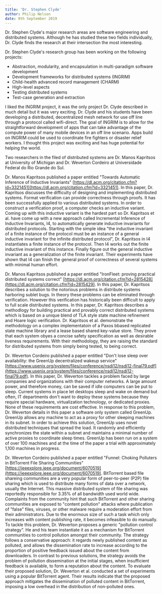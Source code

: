 ```yaml
---
title: 'Dr. Stephen Clyde'
author: Philip Nelson
date: 9th September 2019
---
```


Dr. Stephen Clyde's major research areas are software engineering and distributed systems. Although he has studied these two fields individually, Dr. Clyde finds the research at their intersection the most interesting.

Dr. Stephen Clyde's research group has been working on the following projects:

* Abstraction, modularity, and encapsulation in multi-paradigm software development
* Development frameworks for distributed systems (INGRIM)
* Child-health advanced record management (CHARM)
* High-level aspects
* Testing distributed systems
* Test-case generation and extraction

I liked the INGRIM project, it was the only project Dr. Clyde described in much detail but it was very exciting. Dr. Clyde and his students have been developing a distributed, decentralized mesh network for use off line through a protocol called wifi-direct. The goal of INGRIM is to allow for the straightforward development of apps that can take advantage of the compute power of many mobile devices in an off line scenario. Apps build on INGRIM could be used to coordinate fire fighters or disaster relief workers. I thought this project was exciting and has huge potential for helping the world.

Two researchers in the filed of distributed systems are Dr. Manos Kapritsos at University of Michigan and Dr. Weverton Cordeiro at 	Universidade Federal do Rio Grande do Sul.

Dr. Manos Kapritsos published a paper entitled "Towards Automatic Inference of Inductive Invariants" [https://dl.acm.org/citation.cfm?id=3321451](https://dl.acm.org/citation.cfm?id=3321451). In this paper, Dr. Kapritsos discusses the difficulty of designing and implementing distributed systems. Format verification can provide correctness through proofs. It has been successfully applied to various distributed systems. In order to construct a verification proof, a computer checks an inductive variant. Coming up with this inductive variant is the hardest part so Dr. Kapritsos et al. have come up with a new approach called Incremental Inference of Inductive Invariants, I4, to automatically generate inductive invariants for distributed protocols. Starting with the simple idea "the inductive invariant of a finite instance of the protocol must be an instance of a general inductive invariant for the infinite distributed protocol", Dr. Kapritsos in I4 instantiates a finite instance of the protocol. Then I4 works out the finite inductive invariant of this instance. Finally figure out the general inductive invariant as a generalization of the finite invariant. Their experiments have shown that I4 can finish the general proof of correctness of several systems with minimal human effort.

Dr. Manos Kapritsos published a paper entitled "IronFleet: proving practical distributed systems correct" [https://dl.acm.org/citation.cfm?id=2815428](https://dl.acm.org/citation.cfm?id=2815429). In this paper, Dr. Kapritsos describes a solution to the notorious problems in distribute systems harboring sublet bugs. In theory these problems can be eliminated through verification. However this verification has historically been difficult to apply to full scale distributed systems. In this paper, Dr. Kapritsos describes a methodlogy for building practical and provably correct distributed systems which is based on a unique blend of TLA style state machine refinement and Hoare logic verification. Dr. Kapritsos et al. demonstrate the methodology on a complex implementatoin of a Paxos bbased replicated state machine library and a lease based shared key-value store. They prove that each system obyes a concise safety specification as well as desirable liveness requirements. With their methodology, they are raising the standard for distributed systems from simply being tested, to being correct.

Dr. Weverton Cordeiro published a paper entitled "Don't lose sleep over availability: the GreenUp decentralized wakeup service" [https://www.usenix.org/system/files/conference/nsdi12/nsdi12-final79.pdf](https://www.usenix.org/system/files/conference/nsdi12/nsdi12-final79.pdf). In this paper, Dr. Weverton tackles a problem faced by large companies and organizations with their computer networks. A large amount power, and therefore money, can be saved if idle computers can be put to sleep. Current systems in place let desktops sleep and wake on demand but often, IT departments don't want to deploy these systems because they require special hardware, virtualization technology, or dedicated proxies. None of these requirements are cost effective. In response to this problem, Dr. Weverton details in this paper a software only system called GreenUp. GreenUp allows any machine to act as a proxy for other sleeping machines in its subnet. In order to achieve this solution, GreenUp uses novel distributed techniques that spread the load. It randomly and efficiently synchronizes the state within a subnet and maintains a minimal number of active proxies to coordinate sleep times. GreenUp has been run on a system of over 100 machines and at the time of the paper a trial with approximately 1,100 machines in progress.


Dr. Weverton Cordeiro published a paper entitled "Funnel: Choking Polluters in BitTorrent File Sharing Communities" [https://ieeexplore.ieee.org/document/6070519](https://ieeexplore.ieee.org/document/6070519). BitTorrent based file shareing communities are a very popular form of peer-to-peer (P2P) file sharing which is used to distribute many forms of data over a network, usually the Internet. This massive distributed system of file sharing was reportedly responsible for 3.35% of all bandwidth used world wide. Complaints from the community hint that such BitTorrent and other sharing communities are exposed to "content pollution" attacks where publication of "false" files, viruses, or other malware require a moderation effort from their administrators. Due to the enormous size of such a task which only increases with content publishing rate, it becomes infeasible to do manually. To tackle this problem, Dr. Weverton proposes a generic "pollution control strategy". He and his team instantiate it as a mechanism for BitTorrent communities to control pollution amongst their community. The strategy follows a conservative approach: it regards newly published content as polluted, and allows the dissemination rate to increase according to the proportion of positive feedback issued about the content from downloaders. In contrast to previous solutions, the strategy avoids the problem of pollution dissemination at the initial stages, when insufficient feedback is available, to form a reputation about the content. To evaluate their proposed solution, Dr. Weverton et al. conducted a set of experiments using a popular BitTorrent agent. Their results indicate that the proposed approach mitigates the dissemination of polluted content in BitTorrent, imposing a low overhead in the distribution of non-polluted ones.
